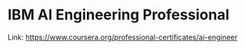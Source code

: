 # IBM AI Engineering Professional

Link: https://www.coursera.org/professional-certificates/ai-engineer
